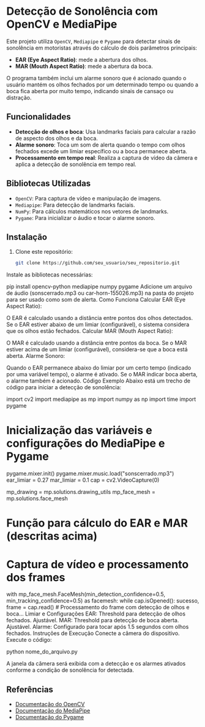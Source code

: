 # Detecção de Sonolência com OpenCV e MediaPipe

Este projeto utiliza `OpenCV`, `Mediapipe` e `Pygame` para detectar sinais de sonolência em motoristas através do cálculo de dois parâmetros principais:
- **EAR (Eye Aspect Ratio)**: mede a abertura dos olhos.
- **MAR (Mouth Aspect Ratio)**: mede a abertura da boca.

O programa também inclui um alarme sonoro que é acionado quando o usuário mantém os olhos fechados por um determinado tempo ou quando a boca fica aberta por muito tempo, indicando sinais de cansaço ou distração.

## Funcionalidades

- **Detecção de olhos e boca**: Usa landmarks faciais para calcular a razão de aspecto dos olhos e da boca.
- **Alarme sonoro**: Toca um som de alerta quando o tempo com olhos fechados excede um limiar específico ou a boca permanece aberta.
- **Processamento em tempo real**: Realiza a captura de vídeo da câmera e aplica a detecção de sonolência em tempo real.

## Bibliotecas Utilizadas

- `OpenCV`: Para captura de vídeo e manipulação de imagens.
- `Mediapipe`: Para detecção de landmarks faciais.
- `NumPy`: Para cálculos matemáticos nos vetores de landmarks.
- `Pygame`: Para inicializar o áudio e tocar o alarme sonoro.

## Instalação

1. Clone este repositório:
   ```bash
   git clone https://github.com/seu_usuario/seu_repositorio.git
Instale as bibliotecas necessárias:

pip install opencv-python mediapipe numpy pygame
Adicione um arquivo de áudio (sonscerrado.mp3 ou car-horn-155026.mp3) na pasta do projeto para ser usado como som de alerta.
Como Funciona
Calcular EAR (Eye Aspect Ratio):

O EAR é calculado usando a distância entre pontos dos olhos detectados.
Se o EAR estiver abaixo de um limiar (configurável), o sistema considera que os olhos estão fechados.
Calcular MAR (Mouth Aspect Ratio):

O MAR é calculado usando a distância entre pontos da boca.
Se o MAR estiver acima de um limiar (configurável), considera-se que a boca está aberta.
Alarme Sonoro:

Quando o EAR permanece abaixo do limiar por um certo tempo (indicado por uma variável tempo), o alarme é ativado.
Se o MAR indicar boca aberta, o alarme também é acionado.
Código Exemplo
Abaixo está um trecho de código para iniciar a detecção de sonolência:


import cv2
import mediapipe as mp
import numpy as np
import time
import pygame

# Inicialização das variáveis e configurações do MediaPipe e Pygame
pygame.mixer.init()
pygame.mixer.music.load("sonscerrado.mp3")
ear_limiar = 0.27
mar_limiar = 0.1
cap = cv2.VideoCapture(0)

mp_drawing = mp.solutions.drawing_utils
mp_face_mesh = mp.solutions.face_mesh

# Função para cálculo do EAR e MAR (descritas acima)

# Captura de vídeo e processamento dos frames
with mp_face_mesh.FaceMesh(min_detection_confidence=0.5, min_tracking_confidence=0.5) as facemesh:
    while cap.isOpened():
        sucesso, frame = cap.read()
        # Processamento do frame com detecção de olhos e boca...
Limiar e Configurações
EAR: Threshold para detecção de olhos fechados. Ajustável.
MAR: Threshold para detecção de boca aberta. Ajustável.
Alarme: Configurado para tocar após 1.5 segundos com olhos fechados.
Instruções de Execução
Conecte a câmera do dispositivo.
Execute o código:

python nome_do_arquivo.py

A janela da câmera será exibida com a detecção e os alarmes ativados conforme a condição de sonolência for detectada.


## Referências

- [Documentação do OpenCV](https://opencv.org/)
- [Documentação do MediaPipe](https://google.github.io/mediapipe/)
- [Documentação do Pygame](https://www.pygame.org/docs/)

